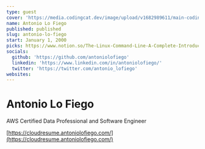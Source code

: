 ```yaml
---
type: guest
cover: 'https://media.codingcat.dev/image/upload/v1682989611/main-codingcatdev-photo/podcast-guest/antonio_lofiego'
name: Antonio Lo Fiego
published: published
slug: antonio-lo-fiego
start: January 1, 2000
picks: https://www.notion.so/The-Linux-Command-Line-A-Complete-Introduction-0448a3fcb237428b8f2b1829ce230949, https://www.notion.so/Docker-Mastery-with-Kubernetes-Swarm-from-a-Docker-Captain-6b0abcd320b745fcb88e7f5e51e5f6c3
socials:
  github: 'https://github.com/antoniolofiego'
  linkedin: 'https://www.linkedin.com/in/antoniolofiego/'
  twitter: 'https://twitter.com/antonio_lofiego'
websites:
---
```


# Antonio Lo Fiego

AWS Certified Data Professional and Software Engineer

[https://cloudresume.antoniolofiego.com/](https://cloudresume.antoniolofiego.com/)
